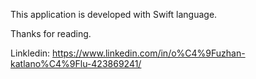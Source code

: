 This application is developed with Swift language.

Thanks for reading.

Linkledin: https://www.linkedin.com/in/o%C4%9Fuzhan-katlano%C4%9Flu-423869241/
